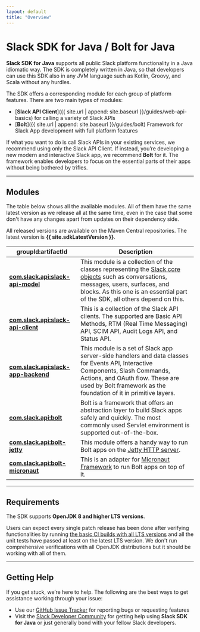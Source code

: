 ```yaml
---
layout: default
title: "Overview"
---
```


# Slack SDK for Java / Bolt for Java️

**Slack SDK for Java** supports all public Slack platform functionality in a Java idiomatic way. The SDK is completely written in Java, so that developers can use this SDK also in any JVM language such as Kotlin, Groovy, and Scala without any hurdles.

The SDK offers a corresponding module for each group of platform features. There are two main types of modules:

* [**Slack API Client**]({{ site.url | append: site.baseurl }}/guides/web-api-basics) for calling a variety of Slack APIs
* [**Bolt️**]({{ site.url | append: site.baseurl }}/guides/bolt) Framework for Slack App development with full platform features

If what you want to do is call Slack APIs in your existing services, we recommend using only the Slack API Client. If instead, you’re developing a new modern and interactive Slack app, we recommend **Bolt** for it. The framework enables developers to focus on the essential parts of their apps without being bothered by trifles.

---

## Modules

The table below shows all the available modules. All of them have the same latest version as we release all at the same time, even in the case that some don't have any changes apart from updates on their dependency side.

All released versions are available on the Maven Central repositories. The latest version is **{{ site.sdkLatestVersion }}**.

|groupId:artifactId|Description|
|---|---|
|[**com.slack.api:slack-api-model**](https://search.maven.org/search?q=g:com.slack.api%20AND%20a:slack-api-model)|This module is a collection of the classes representing the [Slack core objects](https://api.slack.com/types) such as conversations, messages, users, surfaces, and blocks. As this one is an essential part of the SDK, all others depend on this.|
|[**com.slack.api:slack-api-client**](https://search.maven.org/search?q=g:com.slack.api%20AND%20a:slack-api-client)|This is a collection of the Slack API clients. The supported are Basic API Methods, RTM (Real Time Messaging) API, SCIM API, Audit Logs API, and Status API.|
|[**com.slack.api:slack-app-backend**](https://search.maven.org/search?q=g:com.slack.api%20AND%20a:slack-app-backend)|This module is a set of Slack app server-side handlers and data classes for Events API, Interactive Components, Slash Commands, Actions, and OAuth flow. These are used by Bolt framework as the foundation of it in primitive layers.|
|[**com.slack.api:bolt**](https://search.maven.org/search?q=g:com.slack.api%20AND%20a:bolt)|Bolt is a framework that offers an abstraction layer to build Slack apps safely and quickly. The most commonly used Servlet environment is supported out-of-the-box.|
|[**com.slack.api:bolt-jetty**](https://search.maven.org/search?q=g:com.slack.api%20AND%20a:bolt-jetty)|This module offers a handy way to run Bolt apps on the [Jetty HTTP server](https://www.eclipse.org/jetty/).|
|[**com.slack.api:bolt-micronaut**](https://search.maven.org/search?q=g:com.slack.api%20AND%20a:bolt-micronaut)|This is an adapter for [Micronaut Framework](https://micronaut.io/) to run Bolt apps on top of it.|

---

## Requirements

The SDK supports **OpenJDK 8 and higher LTS versions**.

Users can expect every single patch release has been done after verifying functionalities by running [the basic CI builds with all LTS versions](https://github.com/slackapi/java-slack-sdk/blob/master/.travis.yml) and all the unit tests have passed at least on the latest LTS version. We don't run comprehensive verifications with all OpenJDK distributions but it should be working with all of them.

---

## Getting Help

If you get stuck, we’re here to help. The following are the best ways to get assistance working through your issue:

* Use our [GitHub Issue Tracker](https://github.com/slackapi/java-slack-sdk/issues) for reporting bugs or requesting features
* Visit the [Slack Developer Community](https://slackcommunity.com/) for getting help using **Slack SDK for Java** or just generally bond with your fellow Slack developers.
